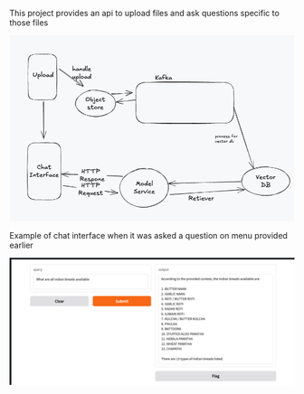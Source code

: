 This project provides an api to upload files and ask questions specific to those files


![Project Flow](./project_flow.png)

Example of chat interface when it was asked a question on menu provided earlier

![Example](./example.png)